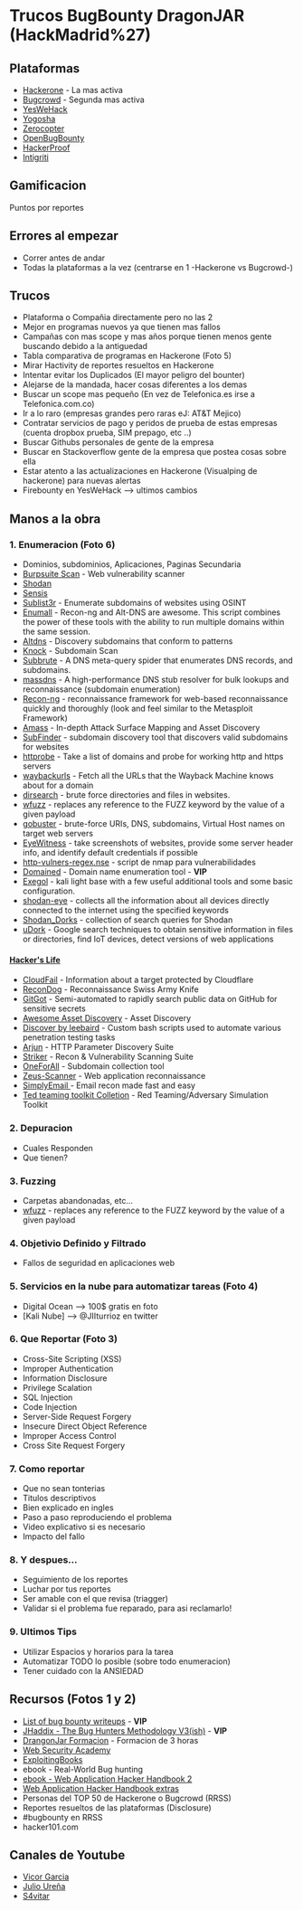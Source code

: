 # Trucos BugBounty DragonJAR (HackMadrid%27)

## Plataformas
* [Hackerone](https://www.hackerone.com/) - La mas activa
* [Bugcrowd](https://www.bugcrowd.com/) - Segunda mas activa
* [YesWeHack](https://www.yeswehack.com/)
* [Yogosha](https://yogosha.com/)
* [Zerocopter](https://www.zerocopter.com/)
* [OpenBugBounty](https://www.openbugbounty.org/)
* [HackerProof](https://hackenproof.com/)
* [Intigriti](https://www.intigriti.com/)

## Gamificacion
Puntos por reportes

## Errores al empezar
* Correr antes de andar
* Todas la plataformas a la vez (centrarse en 1 -Hackerone vs Bugcrowd-)

## Trucos
* Plataforma o Compañia directamente pero no las 2
* Mejor en programas nuevos ya que tienen mas fallos
* Campañas con mas scope y mas años porque tienen menos gente buscando debido a la antiguedad
* Tabla comparativa de programas en Hackerone (Foto 5)
* Mirar Hactivity de reportes resueltos en Hackerone
* Intentar evitar los Duplicados (El mayor peligro del bounter)
* Alejarse de la mandada, hacer cosas diferentes a los demas
* Buscar un scope mas pequeño (En vez de Telefonica.es irse a Telefonica.com.co)
* Ir a lo raro (empresas grandes pero raras eJ: AT&T Mejico)
* Contratar servicios de pago y peridos de prueba de estas empresas (cuenta dropbox prueba, SIM prepago, etc ..)
* Buscar Githubs personales de gente de la empresa
* Buscar en Stackoverflow gente de la empresa que postea cosas sobre ella
* Estar atento a las actualizaciones en Hackerone (Visualping de hackerone) para nuevas alertas
* Firebounty en YesWeHack --> ultimos cambios

## Manos a la obra

### 1. Enumeracion (Foto 6)
- Dominios, subdominios, Aplicaciones, Paginas Secundaria
- [Burpsuite Scan](https://portswigger.net/web-security) - Web vulnerability scanner
- [Shodan](https://www.shodan.io/)
- [Sensis](https://www.sensis.com.au/)
- [Sublist3r](https://github.com/aboul3la/Sublist3r) - Enumerate subdomains of websites using OSINT
- [Enumall](https://github.com/jhaddix/domain) - Recon-ng and Alt-DNS are awesome. This script combines the power of these tools with the ability to run multiple domains within the same session.
- [Altdns](https://github.com/infosec-au/altdns) - Discovery subdomains that conform to patterns
- [Knock](https://github.com/guelfoweb/knock) - Subdomain Scan 
- [Subbrute](https://github.com/TheRook/subbrute) - A DNS meta-query spider that enumerates DNS records, and subdomains. 
- [massdns](https://github.com/blechschmidt/massdns) - A high-performance DNS stub resolver for bulk lookups and reconnaissance (subdomain enumeration) 
- [Recon-ng](https://github.com/lanmaster53/recon-ng) - reconnaissance framework for web-based reconnaissance quickly and thoroughly (look and feel similar to the Metasploit Framework)
- [Amass](https://github.com/OWASP/Amass) - In-depth Attack Surface Mapping and Asset Discovery
- [SubFinder](https://github.com/projectdiscovery/subfinder) - subdomain discovery tool that discovers valid subdomains for websites
- [httprobe](https://github.com/tomnomnom/httprobe) - Take a list of domains and probe for working http and https servers
- [waybackurls](https://github.com/tomnomnom/waybackurls) - Fetch all the URLs that the Wayback Machine knows about for a domain 
- [dirsearch](https://github.com/maurosoria/dirsearch) - brute force directories and files in websites.
- [wfuzz](https://github.com/xmendez/wfuzz) - replaces any reference to the FUZZ keyword by the value of a given payload
- [gobuster](https://github.com/OJ/gobuster) - brute-force URIs, DNS, subdomains, Virtual Host names on target web servers
- [EyeWitness](https://github.com/FortyNorthSecurity/EyeWitness) - take screenshots of websites, provide some server header info, and identify default credentials if possible
- [http-vulners-regex.nse](https://github.com/vulnersCom/nmap-vulners/blob/master/http-vulners-regex.nse) - script de nmap para vulnerabilidades
- [Domained](https://github.com/TypeError/domained) - Domain name enumeration tool - **VIP**
- [Exegol](https://github.com/ShutdownRepo/Exegol) -  kali light base with a few useful additional tools and some basic configuration.
- [shodan-eye](https://github.com/BullsEye0/shodan-eye) - collects all the information about all devices directly connected to the internet using the specified keywords
- [Shodan_Dorks](https://github.com/BullsEye0/shodan-eye/blob/master/Shodan_Dorks_The_Internet_of_Sh*t.txt) - collection of search queries for Shodan
- [uDork](https://github.com/m3n0sd0n4ld/uDork) - Google search techniques to obtain sensitive information in files or directories, find IoT devices, detect versions of web applications
#### [Hacker's Life](https://twitter.com/Unknownuser1806/status/1236505408073691136)
- [CloudFail](https://github.com/m0rtem/CloudFail) - Information about a target protected by Cloudflare
- [ReconDog](https://github.com/s0md3v/ReconDog) - Reconnaissance Swiss Army Knife
- [GitGot](https://github.com/BishopFox/GitGot) - Semi-automated to rapidly search public data on GitHub for sensitive secrets
- [Awesome Asset Discovery](https://github.com/redhuntlabs/Awesome-Asset-Discovery#awesome-asset-discovery) - Asset Discovery
- [Discover by leebaird](https://github.com/leebaird/discover) - Custom bash scripts used to automate various penetration testing tasks
- [Arjun](https://github.com/s0md3v/Arjun) - HTTP Parameter Discovery Suite
- [Striker](https://github.com/s0md3v/Striker) - Recon & Vulnerability Scanning Suite
- [OneForAll](https://github.com/shmilylty/OneForAll) - Subdomain collection tool 
- [Zeus-Scanner](https://github.com/Ekultek/Zeus-Scanner) - Web application reconnaissance
- [SimplyEmail ](https://github.com/SimplySecurity/SimplyEmail) -  Email recon made fast and easy
- [Ted teaming toolkit Colletion](https://0xsp.com/offensive/red-teaming-toolkit-collection) - Red Teaming/Adversary Simulation Toolkit 

### 2. Depuracion
- Cuales Responden
- Que tienen?

### 3. Fuzzing
- Carpetas abandonadas, etc...
- [wfuzz](https://github.com/xmendez/wfuzz) - replaces any reference to the FUZZ keyword by the value of a given payload

### 4. Objetivio Definido y Filtrado
- Fallos de seguridad en aplicaciones web

### 5. Servicios en la nube para automatizar tareas (Foto 4)
- Digital Ocean --> 100$ gratis en foto 
- [Kali Nube] --> @JIIturrioz en twitter

### 6. Que Reportar (Foto 3)
- Cross-Site Scripting (XSS)
- Improper Authentication
- Information Disclosure
- Privilege Scalation
- SQL Injection
- Code Injection
- Server-Side Request Forgery
- Insecure Direct Object Reference
- Improper Access Control
- Cross Site Request Forgery

### 7. Como reportar
- Que no sean tonterias
- Titulos descriptivos
- Bien explicado en ingles
- Paso a paso reproduciendo el problema
- Video explicativo si es necesario
- Impacto del fallo

### 8. Y despues...
- Seguimiento de los reportes
- Luchar por tus reportes
- Ser amable con el que revisa (triagger)
- Validar si el problema fue reparado, para asi reclamarlo!

### 9. Ultimos Tips
- Utilizar Espacios y horarios para la tarea
- Automatizar TODO lo posible (sobre todo enumeracion)
- Tener cuidado con la ANSIEDAD

## Recursos (Fotos 1 y 2)
* [List of bug bounty writeups](https://pentester.land/list-of-bug-bounty-writeups.html) - **VIP**
* [JHaddix - The Bug Hunters Methodology V3(ish)](https://www.youtube.com/watch?v=Qw1nNPiH_Go) - **VIP**
* [DrangonJar Formacion](http://dragonjar.org/formacion) -  Formacion de 3 horas
* [Web Security Academy](https://portswigger.net/web-security)
* [ExploitingBooks](https://github.com/hdbreaker/ExploitingBooks)
* ebook - Real-World Bug hunting
* [ebook - Web Application Hacker Handbook 2](http://index-of.es/EBooks/11_TheWeb%20Application%20Hackers%20Handbook.pdf)
* [Web Application Hacker Handbook extras](https://github.com/six2dez/wahh_extras)
* Personas del TOP 50 de Hackerone o Bugcrowd (RRSS)
* Reportes resueltos de las plataformas (Disclosure)
* #bugbounty en RRSS
* hacker101.com

## Canales de Youtube
* [Vicor Garcia](https://www.youtube.com/channel/UCjNHFaBm_0-Mo749MB3A9cQ/videos)
* [Julio Ureña](https://www.youtube.com/channel/UC2o1vzpUIvgf0VMJIMKZ_rQ/videos)
* [S4vitar](https://www.youtube.com/channel/UCNHWpNqiM8yOQcHXtsluD7Q/videos)
